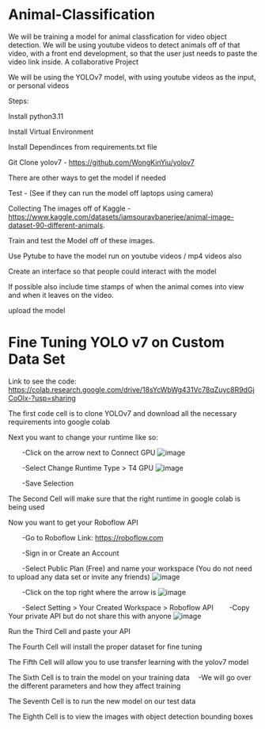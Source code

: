 # Animal-Classification
We will be training a model for animal classfication for video object detection. We will be using youtube videos to detect animals off of that video, with a front end development, so that the user just needs to paste the video link inside. A collaborative Project

We will be using the YOLOv7 model, with using youtube videos as the input, or personal videos

Steps:

Install python3.11

Install Virtual Environment

Install Dependinces from requirements.txt file

Git Clone yolov7 - https://github.com/WongKinYiu/yolov7 

There are other ways to get the model if needed

Test - (See if they can run the model off laptops using camera)

Collecting The images off of Kaggle - https://www.kaggle.com/datasets/iamsouravbanerjee/animal-image-dataset-90-different-animals.

Train and test the Model off of these images.

Use Pytube to have the model run on youtube videos / mp4 videos also

Create an interface so that people could interact with the model

  If possible also include time stamps of when the animal comes into view and when it leaves on the video.

upload the model

# Fine Tuning YOLO v7 on Custom Data Set
Link to see the code: https://colab.research.google.com/drive/18sYcWbWg431Vc78qZuyc8R9dGjCoOlx-?usp=sharing

The first code cell is to clone YOLOv7 and download all the necessary requirements into google colab

Next you want to change your runtime like so:

  &emsp;&emsp;-Click on the arrow next to Connect GPU
  ![image](https://github.com/Subre-Moktar/Animal-Classification/assets/106625128/30661786-49b0-40d1-bf6e-e7ecd3621e79)

  &emsp;&emsp;-Select Change Runtime Type > T4 GPU
  ![image](https://github.com/Subre-Moktar/Animal-Classification/assets/106625128/aff6fd04-f3b4-43d3-8c96-187945d63c8a)

  &emsp;&emsp;-Save Selection

The Second Cell will make sure that the right runtime in google colab is being used

Now you want to get your Roboflow API

  &emsp;&emsp;-Go to Roboflow Link: https://roboflow.com

  &emsp;&emsp;-Sign in or Create an Account

  &emsp;&emsp;-Select Public Plan (Free) and name your workspace (You do not need to upload any data set or invite any friends)
  ![image](https://github.com/Subre-Moktar/Animal-Classification/assets/106625128/1c71f361-a177-4118-94c9-fd629e179930)

  &emsp;&emsp;-Click on the top right where the arrow is
  ![image](https://github.com/Subre-Moktar/Animal-Classification/assets/106625128/820ec41e-f95a-4854-9838-cb145bb8cc85)

  &emsp;&emsp;-Select Setting > Your Created Workspace > Roboflow API 
  &emsp;&emsp;-Copy Your private API but do not share this with anyone
  ![image](https://github.com/Subre-Moktar/Animal-Classification/assets/106625128/c13dcadc-c909-40b1-8e01-91262d05966b)

Run the Third Cell and paste your API

The Fourth Cell will install the proper dataset for fine tuning

The Fifth Cell will allow you to use transfer learning with the yolov7 model

The Sixth Cell is to train the model on your training data
  &emsp;-We will go over the different parameters and how they affect training

The Seventh Cell is to run the new model on our test data

The Eighth Cell is to view the images with object detection bounding boxes


